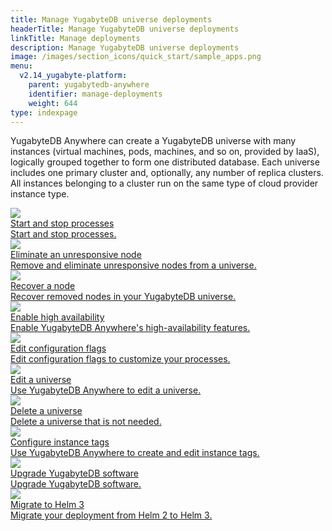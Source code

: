 ```yaml
---
title: Manage YugabyteDB universe deployments
headerTitle: Manage YugabyteDB universe deployments
linkTitle: Manage deployments
description: Manage YugabyteDB universe deployments
image: /images/section_icons/quick_start/sample_apps.png
menu:
  v2.14_yugabyte-platform:
    parent: yugabytedb-anywhere
    identifier: manage-deployments
    weight: 644
type: indexpage
---
```

YugabyteDB Anywhere can create a YugabyteDB universe with many instances (virtual machines, pods, machines, and so on, provided by IaaS), logically grouped together to form one distributed database. Each universe includes one primary cluster and, optionally, any number of replica clusters. All instances belonging to a cluster run on the same type of cloud provider instance type.

<div class="row">
<!--

  <div class="col-12 col-md-6 col-lg-12 col-xl-6">
    <a class="section-link icon-offset" href="view-all-universes/">
      <div class="head">
        <img class="icon" src="/images/section_icons/manage/enterprise/create_universe.png" aria-hidden="true" />
        <div class="title">View all universes</div>
      </div>
      <div class="body">
        Use YugabyteDB Anywhere to view all YugabyteDB universes.
      </div>
    </a>
  </div>

  <div class="col-12 col-md-6 col-lg-12 col-xl-6">
    <a class="section-link icon-offset" href="view-universe-details/">
      <div class="head">
        <img class="icon" src="/images/section_icons/manage/enterprise/create_universe.png" aria-hidden="true" />
        <div class="title">View universe details</div>
      </div>
      <div class="body">
        Use YugabyteDB Anywhere to view details about a universe.
      </div>
    </a>
  </div>
-->

  <div class="col-12 col-md-6 col-lg-12 col-xl-6">
    <a class="section-link icon-offset" href="start-stop-processes/">
      <div class="head">
        <img class="icon" src="/images/section_icons/manage/enterprise/edit_universe.png" aria-hidden="true" />
        <div class="title">Start and stop processes</div>
      </div>
      <div class="body">
        Start and stop processes.
      </div>
    </a>
  </div>

  <div class="col-12 col-md-6 col-lg-12 col-xl-6">
    <a class="section-link icon-offset" href="remove-nodes/">
      <div class="head">
        <img class="icon" src="/images/section_icons/deploy/manual-deployment.png" aria-hidden="true" />
        <div class="title">Eliminate an unresponsive node</div>
      </div>
      <div class="body">
        Remove and eliminate unresponsive nodes from a universe.
      </div>
    </a>
  </div>

  <div class="col-12 col-md-6 col-lg-12 col-xl-6">
    <a class="section-link icon-offset" href="add-nodes/">
      <div class="head">
        <img class="icon" src="/images/section_icons/deploy/system.png" aria-hidden="true" />
        <div class="title">Recover a node</div>
      </div>
      <div class="body">
        Recover removed nodes in your YugabyteDB universe.
      </div>
    </a>
  </div>

  <div class="col-12 col-md-6 col-lg-12 col-xl-6">
    <a class="section-link icon-offset" href="high-availability/">
      <div class="head">
        <img class="icon" src="/images/section_icons/deploy/manual-deployment.png" aria-hidden="true" />
        <div class="title">Enable high availability</div>
      </div>
      <div class="body">
        Enable YugabyteDB Anywhere's high-availability features.
      </div>
    </a>
  </div>

  <div class="col-12 col-md-6 col-lg-12 col-xl-6">
    <a class="section-link icon-offset" href="edit-config-flags/">
      <div class="head">
        <img class="icon" src="/images/section_icons/manage/enterprise/edit_flags.png" aria-hidden="true" />
        <div class="title">Edit configuration flags</div>
      </div>
      <div class="body">
        Edit configuration flags to customize your processes.
      </div>
    </a>
  </div>

  <div class="col-12 col-md-6 col-lg-12 col-xl-6">
    <a class="section-link icon-offset" href="edit-universe/">
      <div class="head">
        <img class="icon" src="/images/section_icons/manage/enterprise/edit_universe.png" aria-hidden="true" />
        <div class="title">Edit a universe</div>
      </div>
      <div class="body">
        Use YugabyteDB Anywhere to edit a universe.
      </div>
    </a>
  </div>

  <div class="col-12 col-md-6 col-lg-12 col-xl-6">
    <a class="section-link icon-offset" href="delete-universe/">
      <div class="head">
        <img class="icon" src="/images/section_icons/manage/enterprise/edit_universe.png" aria-hidden="true" />
        <div class="title">Delete a universe</div>
      </div>
      <div class="body">
        Delete a universe that is not needed.
      </div>
    </a>
  </div>

  <div class="col-12 col-md-6 col-lg-12 col-xl-6">
    <a class="section-link icon-offset" href="instance-tags/">
      <div class="head">
        <img class="icon" src="/images/section_icons/deploy/manual-deployment.png" aria-hidden="true" />
        <div class="title">Configure instance tags</div>
      </div>
      <div class="body">
        Use YugabyteDB Anywhere to create and edit instance tags.
      </div>
    </a>
  </div>

  <div class="col-12 col-md-6 col-lg-12 col-xl-6">
    <a class="section-link icon-offset" href="upgrade-software/">
      <div class="head">
        <img class="icon" src="/images/section_icons/quick_start/install.png" aria-hidden="true" />
        <div class="title">Upgrade YugabyteDB software</div>
      </div>
      <div class="body">
        Upgrade YugabyteDB software.
      </div>
    </a>
  </div>

  <div class="col-12 col-md-6 col-lg-12 col-xl-6">
    <a class="section-link icon-offset" href="migrate-to-helm3/">
      <div class="head">
        <img class="icon" src="/images/section_icons/manage/enterprise.png" aria-hidden="true" />
        <div class="title">Migrate to Helm 3</div>
      </div>
      <div class="body">
        Migrate your deployment from Helm 2 to Helm 3.
      </div>
    </a>
  </div>

</div>
